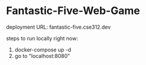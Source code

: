 # Fantastic-Five-Web-Game

deployment URL:
fantastic-five.cse312.dev

steps to run locally right now:
1. docker-compose up -d
2. go to "localhost:8080"